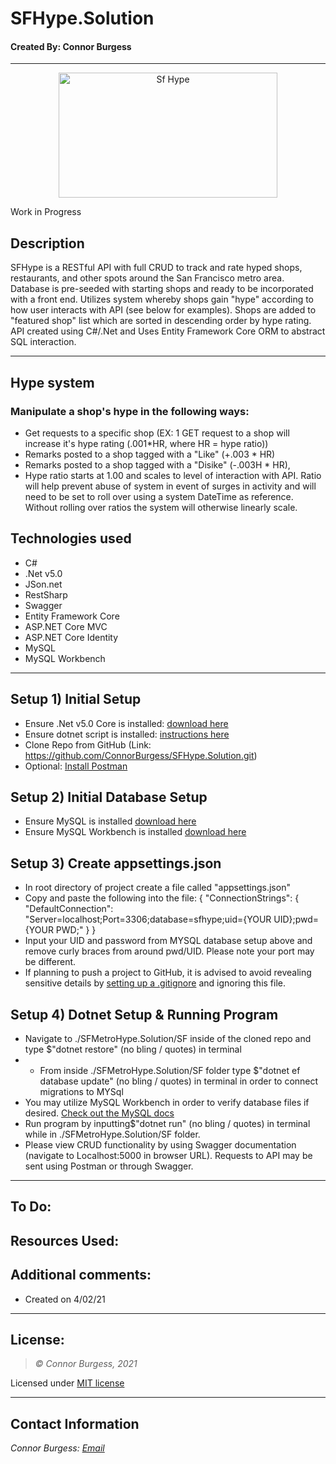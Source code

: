 # SFHype.Solution
#### Created By: Connor Burgess 
* * *
<p align="center"><img src="" alt="Sf Hype"
	title="SF Hype" width="350" height="200"></p>

Work in Progress

## Description  
SFHype is a RESTful API with full CRUD to track and rate hyped shops, restaurants, and other spots around the San Francisco metro area. Database is pre-seeded with starting shops and ready to be incorporated with a front end. Utilizes system whereby shops gain "hype" according to how user interacts with API (see below for examples). Shops are added to "featured shop" list which are sorted in descending order by hype rating. API created using C#/.Net and Uses Entity Framework Core ORM to abstract SQL interaction. 
* * *

## Hype system
### Manipulate a shop's hype in the following ways:
* Get requests to a specific shop (EX: 1 GET request to a shop will increase it's hype rating (.001*HR, where HR = hype ratio))
* Remarks posted to a shop tagged with a "Like" (+.003 * HR)
* Remarks posted to a shop tagged with a "Disike" (-.003H * HR),
* Hype ratio starts at 1.00 and scales to level of interaction with API. Ratio will help prevent abuse of system in event of surges in activity and will need to be set to roll over using a system DateTime as reference. Without rolling over ratios the system will otherwise linearly scale.

## Technologies used
* C#
* .Net v5.0
* JSon.net
* RestSharp
* Swagger
* Entity Framework Core
* ASP.NET Core MVC
* ASP.NET Core Identity
* MySQL
* MySQL Workbench

* * *
## Setup 1) Initial Setup
* Ensure .Net v5.0 Core is installed: [download here](https://dotnet.microsoft.com/download/dotnet/5.0)
* Ensure dotnet script is installed: [instructions here](https://github.com/filipw/dotnet-script)
* Clone Repo from GitHub (Link: https://github.com/ConnorBurgess/SFHype.Solution.git)
* Optional: [Install Postman](https://www.postman.com/)

## Setup 2) Initial Database Setup
* Ensure MySQL is installed [download here](https://www.mysql.com/)
* Ensure MySQL Workbench is installed [download here](https://www.mysql.com/products/workbench/)

## Setup 3) Create appsettings.json
* In root directory of project create a file called "appsettings.json"
* Copy and paste the following into the file:
{
  "ConnectionStrings": {
    "DefaultConnection": "Server=localhost;Port=3306;database=sfhype;uid={YOUR UID};pwd={YOUR PWD;"
  }
}
* Input your UID and password from MYSQL database setup above and remove curly braces from around pwd/UID. Please note your port may be different.
* If planning to push a project to GitHub, it is advised to avoid revealing sensitive details by [setting up a .gitignore](https://docs.github.com/en/github/using-git/ignoring-files) and ignoring this file.


## Setup 4) Dotnet Setup & Running Program
* Navigate to ./SFMetroHype.Solution/SF inside of the cloned repo and type $"dotnet restore" (no bling / quotes) in terminal
* * From inside ./SFMetroHype.Solution/SF folder type $"dotnet ef database update" (no bling / quotes) in terminal in order to connect migrations to MYSql
* You may utilize MySQL Workbench in order to verify database files if desired. [Check out the MySQL docs](https://dev.mysql.com/doc/workbench/en/wb-sql-editor-navigator.html)
* Run program by inputting$"dotnet run" (no bling / quotes) in terminal while in ./SFMetroHype.Solution/SF folder.
* Please view CRUD functionality by using Swagger documentation (navigate to Localhost:5000 in browser URL). Requests to API may be sent using Postman or through Swagger.
* * *

## To Do:

## Resources Used:


## Additional comments:
* Created on 4/02/21  
* * *

## License:
> *&copy; Connor Burgess, 2021*

Licensed under [MIT license](https://mit-license.org/)

* * *

## Contact Information
_Connor Burgess: [Email](connorburgesscodes@gmail.com)_